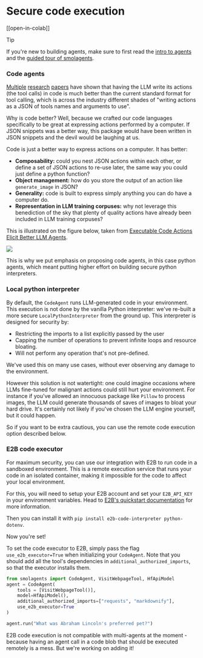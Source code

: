 <!--Copyright 2024 The HuggingFace Team. All rights reserved.

Licensed under the Apache License, Version 2.0 (the "License"); you may not use this file except in compliance with
the License. You may obtain a copy of the License at

http://www.apache.org/licenses/LICENSE-2.0

Unless required by applicable law or agreed to in writing, software distributed under the License is distributed on
an "AS IS" BASIS, WITHOUT WARRANTIES OR CONDITIONS OF ANY KIND, either express or implied. See the License for the
specific language governing permissions and limitations under the License.

⚠️ Note that this file is in Markdown but contain specific syntax for our doc-builder (similar to MDX) that may not be
rendered properly in your Markdown viewer.

-->
# Secure code execution

[[open-in-colab]]

> [!TIP]
> If you're new to building agents, make sure to first read the [intro to agents](../conceptual_guides/intro_agents) and the [guided tour of smolagents](../guided_tour).

### Code agents

[Multiple](https://huggingface.co/papers/2402.01030) [research](https://huggingface.co/papers/2411.01747) [papers](https://huggingface.co/papers/2401.00812) have shown that having the LLM write its actions (the tool calls) in code is much better than the current standard format for tool calling, which is across the industry different shades of "writing actions as a JSON of tools names and arguments to use".

Why is code better? Well, because we crafted our code languages specifically to be great at expressing actions performed by a computer. If JSON snippets was a better way, this package would have been written in JSON snippets and the devil would be laughing at us.

Code is just a better way to express actions on a computer. It has better:
- **Composability:** could you nest JSON actions within each other, or define a set of JSON actions to re-use later, the same way you could just define a python function?
- **Object management:** how do you store the output of an action like `generate_image` in JSON?
- **Generality:** code is built to express simply anything you can do have a computer do.
- **Representation in LLM training corpuses:** why not leverage this benediction of the sky that plenty of quality actions have already been included in LLM training corpuses?

This is illustrated on the figure below, taken from [Executable Code Actions Elicit Better LLM Agents](https://huggingface.co/papers/2402.01030).

<img src="https://huggingface.co/datasets/huggingface/documentation-images/resolve/main/transformers/code_vs_json_actions.png">

This is why we put emphasis on proposing code agents, in this case python agents, which meant putting higher effort on building secure python interpreters.

### Local python interpreter

By default, the `CodeAgent` runs LLM-generated code in your environment.
This execution is not done by the vanilla Python interpreter: we've re-built a more secure `LocalPythonInterpreter` from the ground up.
This interpreter is designed for security by:
 - Restricting the imports to a list explicitly passed by the user
 - Capping the number of operations to prevent infinite loops and resource bloating.
 - Will not perform any operation that's not pre-defined.

We've used this on many use cases, without ever observing any damage to the environment. 

However this solution is not watertight: one could imagine occasions where LLMs fine-tuned for malignant actions could still hurt your environment. For instance if you've allowed an innocuous package like `Pillow` to process images, the LLM could generate thousands of saves of images to bloat your hard drive.
It's certainly not likely if you've chosen the LLM engine yourself, but it could happen.

So if you want to be extra cautious, you can use the remote code execution option described below.

### E2B code executor

For maximum security, you can use our integration with E2B to run code in a sandboxed environment. This is a remote execution service that runs your code in an isolated container, making it impossible for the code to affect your local environment.

For this, you will need to setup your E2B account and set your `E2B_API_KEY` in your environment variables. Head to [E2B's quickstart documentation](https://e2b.dev/docs/quickstart) for more information.

Then you can install it with `pip install e2b-code-interpreter python-dotenv`.

Now you're set!

To set the code executor to E2B, simply pass the flag `use_e2b_executor=True` when initializing your `CodeAgent`.
Note that you should add all the tool's dependencies in `additional_authorized_imports`, so that the executor installs them.

```py
from smolagents import CodeAgent, VisitWebpageTool, HfApiModel
agent = CodeAgent(
    tools = [VisitWebpageTool()],
    model=HfApiModel(),
    additional_authorized_imports=["requests", "markdownify"],
    use_e2b_executor=True
)

agent.run("What was Abraham Lincoln's preferred pet?")
```

E2B code execution is not compatible with multi-agents at the moment - because having an agent call in a code blob that should be executed remotely is a mess. But we're working on adding it!
